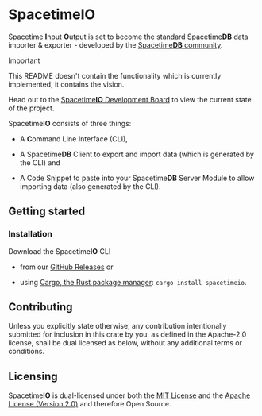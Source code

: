 # SpacetimeIO

Spacetime **I**nput **O**utput is set to become the standard [Spacetime**DB**](https://spacetimedb.com/) data importer & exporter - developed by the [Spacetime**DB** community](TODO).

> [!IMPORTANT]
> This README doesn't contain the functionality which is currently implemented, it contains the vision.
>
> Head out to the [Spacetime**IO** Development Board](https://github.com/users/tamaro-skaljic/projects/5/views/1) to view the current state of the project.

Spacetime**IO** consists of three things:

- A **C**ommand **L**ine **I**nterface (CLI),

- A Spacetime**DB** Client to export and import data (which is generated by the CLI) and

- A Code Snippet to paste into your Spacetime**DB** Server Module to allow importing data (also generated by the CLI).

## Getting started

### Installation

Download the Spacetime**IO** CLI

- from our [GitHub Releases](https://github.com/tamaro-skaljic/SpacetimeIO/releases) or

- using [Cargo, the Rust package manager](https://doc.rust-lang.org/cargo/): `cargo install spacetimeio`.

## Contributing

Unless you explicitly state otherwise, any contribution intentionally submitted
for inclusion in this crate by you, as defined in the Apache-2.0 license, shall
be dual licensed as below, without any additional terms or conditions.

## Licensing

Spacetime**IO** is dual-licensed under both the [MIT License](https://choosealicense.com/licenses/mit/) and the [Apache License (Version 2.0)](https://choosealicense.com/licenses/apache-2.0/) and therefore Open Source.
